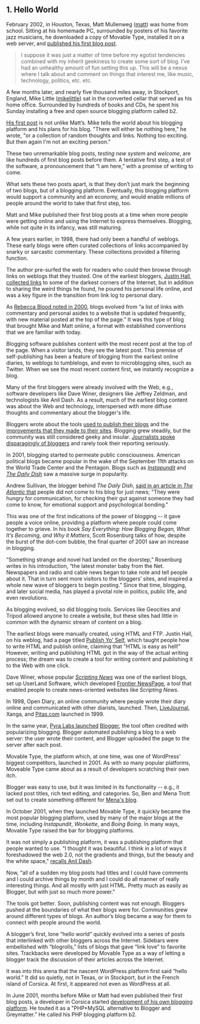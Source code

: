 ## 1. Hello World

February 2002, in Houston, Texas, Matt Mullenweg ([matt](http://profiles.wordpress.org/matt)) was home from school. Sitting at his homemade PC, surrounded by posters of his favorite jazz musicians, he downloaded a copy of Movable Type, installed it on a web server, and [published his first blog post](http://ma.tt/2002/02/testing-new-system/).

> I suppose it was just a matter of time before my egotist tendencies combined with my inherit geekiness to create some sort of blog. I’ve had an unhealthy amount of fun setting this up. This will be a nexus where I talk about and comment on things that interest me, like music, technology, politics, etc. etc.

A few months later, and nearly five thousand miles away, in Stockport, England, Mike Little ([mikelittle](http://profiles.wordpress.org/mikelittle)) sat in the converted cellar that served as his home office. Surrounded by hundreds of books and CDs, he spent his Sunday installing a free and open source blogging platform called b2.

[His first post](http://zed1.com/journalized/archives/2002/04/21/welcome/) is not unlike Matt’s. Mike tells the world about his blogging platform and his plans for his blog. "There will either be nothing here," he wrote, "or a collection of random thoughts and links. Nothing too exciting. But then again I'm not an exciting person."

These two unremarkable blog posts, _testing new system_ and _welcome_, are like hundreds of first blog posts before them. A tentative first step, a test of the software, a pronouncement that “I am here,” with a promise of writing to come.

What sets these two posts apart, is that they don’t just mark the beginning of two blogs, but of a blogging platform. Eventually, this blogging platform would support a community and an economy, and would enable millions of people around the world to take that first step, too.

Matt and Mike published their first blog posts at a time when more people were getting online and using the Internet to express themselves. Blogging, while not quite in its infancy, was still maturing.

A few years earlier, in 1998, there had only been a handful of weblogs. These early blogs were often curated collections of links accompanied by snarky or sarcastic commentary. These collections provided a filtering function.

The author pre-surfed the web for readers who could then browse through links on weblogs that they trusted. One of the earliest bloggers, [Justin Hall](http://www.links.net/), [collected links](http://www.links.net/www/index.html) to some of the darkest corners of the Internet, but in addition to sharing the weird things he found, he poured his personal life online, and was a key figure in the transition from link log to personal diary.

As [Rebecca Blood noted in 2000](http://www.rebeccablood.net/essays/weblog_history.html), blogs evolved from “a list of links with commentary and personal asides to a website that is updated frequently, with new material posted at the top of the page.” It was this type of blog that brought Mike and Matt online, a format with established conventions that we are familiar with today.

Blogging software publishes content with the most recent post at the top of the page. When a visitor lands, they see the latest post. This premise of self-publishing has been a feature of blogging from the earliest online diaries, to weblogs to tumblelogs, and even to microblogging sites, such as Twitter. When we see the most recent content first, we instantly recognize a blog.

Many of the first bloggers were already involved with the Web, e.g., software developers like Dave Winer, designers like Jeffrey Zeldman, and technologists like Anil Dash. As a result, much of the earliest blog content was about the Web and technology, interspersed with more diffuse thoughts and commentary about the blogger's life.

Bloggers wrote about the tools [used to publish their blogs](http://scripting.com/1997/11/24.html) and the [improvements that they made to their sites](http://dashes.com/anil/1999/08/pulldown-menus.html). Blogging grew steadily, but the community was still considered geeky and insular. [Journalists spoke disparagingly of bloggers](http://www.nytimes.com/2002/05/05/books/the-close-reader-at-large-in-the-blogosphere.html) and rarely took their reporting seriously.

In 2001, blogging started to permeate public consciousness. American political blogs became popular in the wake of the September 11th attacks on the World Trade Center and the Pentagon. Blogs such as [_Instapundit_](http://pjmedia.com/instapundit/) and [_The Daily Dish_](http://dish.andrewsullivan.com/) saw a massive surge in popularity.

Andrew Sullivan, the blogger behind _The Daily Dish_, [said in an article in _The Atlantic_ that](http://sullivanarchives.theatlantic.com/culture.php) people did not come to his blog for just news; "They were hungry for communication, for checking their gut against someone they had come to know, for emotional support and psychological bonding."

This was one of the first indications of the power of blogging -- it gave people a voice online, providing a platform where people could come together to grieve.  In his book _Say Everything: How Blogging Began, What It’s Becoming, and Why it Matters_, Scott Rosenburg talks of how, despite the burst of the dot-com bubble, the final quarter of 2001 saw an increase in blogging.

“Something strange and novel had landed on the doorstep,” Rosenburg writes in his introduction, “the latest monster baby from the Net. Newspapers and radio and cable news began to take note and tell people about it. That in turn sent more visitors to the bloggers’ sites, and inspired a whole new wave of bloggers to begin posting.” Since that time, blogging, and later social media, has played a pivotal role in politics, public life, and even revolutions.

As blogging evolved, so did blogging tools. Services like Geocities and Tripod allowed anyone to create a website, but these sites had little in common with the dynamic stream of content on a blog.

The earliest blogs were manually created, using HTML and FTP. Justin Hall, on his weblog, had a page titled [Publish Yo' Self](http://www.links.net/webpub/), which taught people how to write HTML and publish online, claiming that "HTML is easy as hell!" However, writing and publishing HTML got in the way of the actual writing process; the dream was to create a tool for writing content and publishing it to the Web with one click.

Dave Winer, whose popular [_Scripting News_](http://scripting.com/) was one of the earliest blogs, set up UserLand Software, which developed [Frontier NewsPage](http://scripting.com/frontier/netScripting/newsPage.html), a tool that enabled people to create news-oriented websites like _Scripting News_.

In 1998, Open Diary, an online community where people wrote their diary online and communicated with other diarists, launched. Then, [LiveJournal](http://www.livejournal.com/), Xanga, and [Pitas.com](http://www.pitas.com/) launched in 1999.

In the same year, [Pyra Labs launched](http://evhead.com/1999/08/we-just-launched-cool-new-tool-at-pyra.asp) [Blogger](http://blogger.com), the tool often credited with popularizing blogging. Blogger automated publishing a blog to a web server: the user wrote their content, and Blogger uploaded the page to the server after each post.

Movable Type, the platform which, at one time, was one of WordPress' biggest competitors, launched in 2001. As with so many popular platforms, Moveable Type came about as a result of developers scratching their own itch.

Blogger was easy to use, but it was limited in its functionality -- e.g., it lacked post titles, rich text editing, and categories. So, Ben and Mena Trott set out to create something different for [Mena's blog](http://www.dollarshort.org/).

In October 2001, when they launched Movable Type, it quickly became the most popular blogging platform, used by many of the major blogs at the time, including _Instapundit_, _Wonkette_, and _Boing Boing_. In many ways, Movable Type raised the bar for blogging platforms.

It was not simply a publishing platform, it was a publishing platform that people wanted to use. “I thought it was beautiful. I think in a lot of ways it foreshadowed the web 2.0, not the gradients and things, but the beauty and the white space," [recalls Anil Dash](http://archive.wordpress.org/interviews/2013_06_28_Dash.html#L7).

Now, “all of a sudden my blog posts had titles and I could have comments and I could archive things by month and I could do all manner of really interesting things. And all mostly with just HTML. Pretty much as easily as Blogger, but with just so much more power."

The tools got better. Soon, publishing content was not enough. Bloggers pushed at the boundaries of what their blogs were for. Communities grew around different types of blogs. An author’s blog became a way for them to connect with people around the world.

A blogger’s first, lone “hello world” quickly evolved into a series of posts that interlinked with other bloggers across the Internet. Sidebars were embellished with “blogrolls,” lists of blogs that gave “link love” to favorite sites. Trackbacks were developed by Movable Type as a way of letting a blogger track the discussion of their articles across the Internet.

It was into this arena that the nascent WordPress platform first said “hello world.” It did so quietly, not in Texas, or in Stockport, but in the French island of Corsica. At first, it appeared not even as WordPress at all.

In June 2001, months before Mike or Matt had even published their first blog posts, a developer in Corsica started [development of his own blogging platform](http://zengun.org/weblog/archives/2001/06/post1958/). He touted it as a "PHP+MySQL alternative to Blogger and Greymatter.” He called his PHP blogging platform b2.
